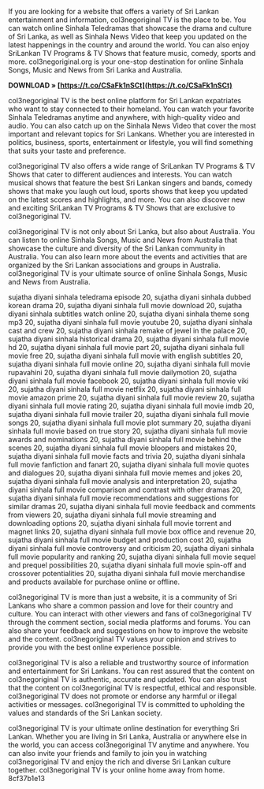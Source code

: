 
 
If you are looking for a website that offers a variety of Sri Lankan entertainment and information, col3negoriginal TV is the place to be. You can watch online Sinhala Teledramas that showcase the drama and culture of Sri Lanka, as well as Sinhala News Video that keep you updated on the latest happenings in the country and around the world. You can also enjoy SriLankan TV Programs & TV Shows that feature music, comedy, sports and more. col3negoriginal.org is your one-stop destination for online Sinhala Songs, Music and News from Sri Lanka and Australia.
 
**DOWNLOAD » [https://t.co/CSaFk1nSCt](https://t.co/CSaFk1nSCt)**


  
col3negoriginal TV is the best online platform for Sri Lankan expatriates who want to stay connected to their homeland. You can watch your favorite Sinhala Teledramas anytime and anywhere, with high-quality video and audio. You can also catch up on the Sinhala News Video that cover the most important and relevant topics for Sri Lankans. Whether you are interested in politics, business, sports, entertainment or lifestyle, you will find something that suits your taste and preference.
  
col3negoriginal TV also offers a wide range of SriLankan TV Programs & TV Shows that cater to different audiences and interests. You can watch musical shows that feature the best Sri Lankan singers and bands, comedy shows that make you laugh out loud, sports shows that keep you updated on the latest scores and highlights, and more. You can also discover new and exciting SriLankan TV Programs & TV Shows that are exclusive to col3negoriginal TV.
  
col3negoriginal TV is not only about Sri Lanka, but also about Australia. You can listen to online Sinhala Songs, Music and News from Australia that showcase the culture and diversity of the Sri Lankan community in Australia. You can also learn more about the events and activities that are organized by the Sri Lankan associations and groups in Australia. col3negoriginal TV is your ultimate source of online Sinhala Songs, Music and News from Australia.
 
sujatha diyani sinhala teledrama episode 20,  sujatha diyani sinhala dubbed korean drama 20,  sujatha diyani sinhala full movie download 20,  sujatha diyani sinhala subtitles watch online 20,  sujatha diyani sinhala theme song mp3 20,  sujatha diyani sinhala full movie youtube 20,  sujatha diyani sinhala cast and crew 20,  sujatha diyani sinhala remake of jewel in the palace 20,  sujatha diyani sinhala historical drama 20,  sujatha diyani sinhala full movie hd 20,  sujatha diyani sinhala full movie part 20,  sujatha diyani sinhala full movie free 20,  sujatha diyani sinhala full movie with english subtitles 20,  sujatha diyani sinhala full movie online 20,  sujatha diyani sinhala full movie rupavahini 20,  sujatha diyani sinhala full movie dailymotion 20,  sujatha diyani sinhala full movie facebook 20,  sujatha diyani sinhala full movie viki 20,  sujatha diyani sinhala full movie netflix 20,  sujatha diyani sinhala full movie amazon prime 20,  sujatha diyani sinhala full movie review 20,  sujatha diyani sinhala full movie rating 20,  sujatha diyani sinhala full movie imdb 20,  sujatha diyani sinhala full movie trailer 20,  sujatha diyani sinhala full movie songs 20,  sujatha diyani sinhala full movie plot summary 20,  sujatha diyani sinhala full movie based on true story 20,  sujatha diyani sinhala full movie awards and nominations 20,  sujatha diyani sinhala full movie behind the scenes 20,  sujatha diyani sinhala full movie bloopers and mistakes 20,  sujatha diyani sinhala full movie facts and trivia 20,  sujatha diyani sinhala full movie fanfiction and fanart 20,  sujatha diyani sinhala full movie quotes and dialogues 20,  sujatha diyani sinhala full movie memes and jokes 20,  sujatha diyani sinhala full movie analysis and interpretation 20,  sujatha diyani sinhala full movie comparison and contrast with other dramas 20,  sujatha diyani sinhala full movie recommendations and suggestions for similar dramas 20,  sujatha diyani sinhala full movie feedback and comments from viewers 20,  sujatha diyani sinhala full movie streaming and downloading options 20,  sujatha diyani sinhala full movie torrent and magnet links 20,  sujatha diyani sinhala full movie box office and revenue 20,  sujatha diyani sinhala full movie budget and production cost 20,  sujatha diyani sinhala full movie controversy and criticism 20,  sujatha diyani sinhala full movie popularity and ranking 20,  sujatha diyani sinhala full movie sequel and prequel possibilities 20,  sujatha diyani sinhala full movie spin-off and crossover potentialities 20,  sujatha diyani sinhala full movie merchandise and products available for purchase online or offline.
  
col3negoriginal TV is more than just a website, it is a community of Sri Lankans who share a common passion and love for their country and culture. You can interact with other viewers and fans of col3negoriginal TV through the comment section, social media platforms and forums. You can also share your feedback and suggestions on how to improve the website and the content. col3negoriginal TV values your opinion and strives to provide you with the best online experience possible.
  
col3negoriginal TV is also a reliable and trustworthy source of information and entertainment for Sri Lankans. You can rest assured that the content on col3negoriginal TV is authentic, accurate and updated. You can also trust that the content on col3negoriginal TV is respectful, ethical and responsible. col3negoriginal TV does not promote or endorse any harmful or illegal activities or messages. col3negoriginal TV is committed to upholding the values and standards of the Sri Lankan society.
  
col3negoriginal TV is your ultimate online destination for everything Sri Lankan. Whether you are living in Sri Lanka, Australia or anywhere else in the world, you can access col3negoriginal TV anytime and anywhere. You can also invite your friends and family to join you in watching col3negoriginal TV and enjoy the rich and diverse Sri Lankan culture together. col3negoriginal TV is your online home away from home.
 8cf37b1e13
 
